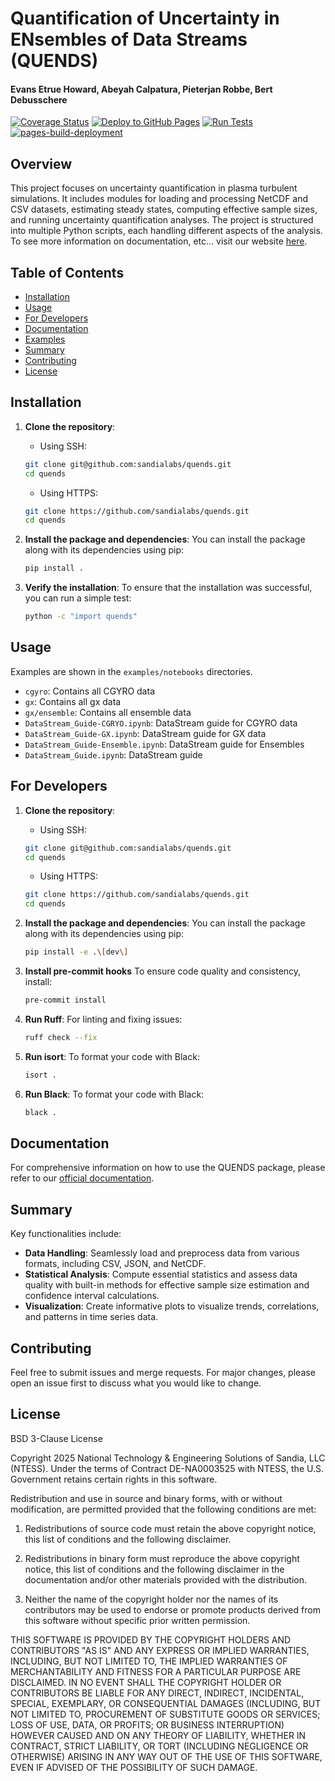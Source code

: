 # Quantification of Uncertainty in ENsembles of Data Streams (QUENDS)

#### Evans Etrue Howard, Abeyah Calpatura, Pieterjan Robbe, Bert Debusschere

[![Coverage Status](https://coveralls.io/repos/github/sandialabs/quends/badge.svg?branch=main)](https://coveralls.io/github/sandialabs/quends?branch=main)
[![Deploy to GitHub Pages](https://github.com/sandialabs/quends/actions/workflows/deployment.yml/badge.svg)](https://github.com/sandialabs/quends/actions/workflows/deployment.yml)
[![Run Tests](https://github.com/sandialabs/quends/actions/workflows/python-tests.yml/badge.svg)](https://github.com/sandialabs/quends/actions/workflows/python-tests.yml)
[![pages-build-deployment](https://github.com/sandialabs/quends/actions/workflows/pages/pages-build-deployment/badge.svg)](https://github.com/sandialabs/quends/actions/workflows/pages/pages-build-deployment)

## Overview
This project focuses on uncertainty quantification in plasma turbulent simulations. It includes modules for loading and processing NetCDF and CSV datasets, estimating steady states, computing effective sample sizes, and running uncertainty quantification analyses. The project is structured into multiple Python scripts, each handling different aspects of the analysis. To see more information on documentation, etc... visit our website [here](https://sandialabs.github.io/quends/).

## Table of Contents

- [Installation](#installation)
- [Usage](#usage)
- [For Developers](#for-developers)
- [Documentation](#documentation)
- [Examples](#examples)
- [Summary](#summary)
- [Contributing](#contributing)
- [License](#license)

## Installation

1. **Clone the repository**:
    - Using SSH:
    ```bash
    git clone git@github.com:sandialabs/quends.git
    cd quends
    ```
    - Using HTTPS:
    ```bash
    git clone https://github.com/sandialabs/quends.git
    cd quends
    ```

2. **Install the package and dependencies**:
    You can install the package along with its dependencies using pip:
    ```bash
    pip install .
    ```

3. **Verify the installation**:
    To ensure that the installation was successful, you can run a simple test:
    ```bash
    python -c "import quends"
    ```


## Usage

Examples are shown in the `examples/notebooks` directories.
- `cgyro`: Contains all CGYRO data
- `gx`: Contains all gx data
- `gx/ensemble`: Contains all ensemble data
- `DataStream_Guide-CGRYO.ipynb`: DataStream guide for CGYRO data
- `DataStream_Guide-GX.ipynb`: DataStream guide for GX data
- `DataStream_Guide-Ensemble.ipynb`: DataStream guide for Ensembles
- `DataStream_Guide.ipynb`: DataStream guide

## For Developers

1. **Clone the repository**:
    - Using SSH:
    ```bash
    git clone git@github.com:sandialabs/quends.git
    cd quends
    ```
    - Using HTTPS:
    ```bash
    git clone https://github.com/sandialabs/quends.git
    cd quends
    ```

2. **Install the package and dependencies**:
    You can install the package along with its dependencies using pip:
    ```bash
    pip install -e .\[dev\]
    ```

3. **Install pre-commit hooks**
    To ensure code quality and consistency, install:
    ```bash
    pre-commit install
    ```

4. **Run Ruff**:
    For linting and fixing issues:
    ```bash
    ruff check --fix
    ```

5. **Run isort**:
    To format your code with Black:
    ```bash
    isort .
    ```

6. **Run Black**:
    To format your code with Black:
    ```bash
    black .
    ```

## Documentation
For comprehensive information on how to use the QUENDS package, please refer to our [official documentation](https://sandialabs.github.io/quends/autoapi/quends/index.html). 

## Summary
Key functionalities include:
- **Data Handling**: Seamlessly load and preprocess data from various formats, including CSV, JSON, and NetCDF.
- **Statistical Analysis**: Compute essential statistics and assess data quality with built-in methods for effective sample size estimation and confidence interval calculations.
- **Visualization**: Create informative plots to visualize trends, correlations, and patterns in time series data.

## Contributing
Feel free to submit issues and merge requests. For major changes, please open an issue first to discuss what you would like to change.

## License
BSD 3-Clause License

Copyright 2025 National Technology & Engineering Solutions of Sandia, LLC (NTESS).
Under the terms of Contract DE-NA0003525 with NTESS, the U.S. Government retains
certain rights in this software.

Redistribution and use in source and binary forms, with or without
modification, are permitted provided that the following conditions are met:

1. Redistributions of source code must retain the above copyright notice, this
   list of conditions and the following disclaimer.

2. Redistributions in binary form must reproduce the above copyright notice,
   this list of conditions and the following disclaimer in the documentation
   and/or other materials provided with the distribution.

3. Neither the name of the copyright holder nor the names of its
   contributors may be used to endorse or promote products derived from
   this software without specific prior written permission.

THIS SOFTWARE IS PROVIDED BY THE COPYRIGHT HOLDERS AND CONTRIBUTORS "AS IS"
AND ANY EXPRESS OR IMPLIED WARRANTIES, INCLUDING, BUT NOT LIMITED TO, THE
IMPLIED WARRANTIES OF MERCHANTABILITY AND FITNESS FOR A PARTICULAR PURPOSE ARE
DISCLAIMED. IN NO EVENT SHALL THE COPYRIGHT HOLDER OR CONTRIBUTORS BE LIABLE
FOR ANY DIRECT, INDIRECT, INCIDENTAL, SPECIAL, EXEMPLARY, OR CONSEQUENTIAL
DAMAGES (INCLUDING, BUT NOT LIMITED TO, PROCUREMENT OF SUBSTITUTE GOODS OR
SERVICES; LOSS OF USE, DATA, OR PROFITS; OR BUSINESS INTERRUPTION) HOWEVER
CAUSED AND ON ANY THEORY OF LIABILITY, WHETHER IN CONTRACT, STRICT LIABILITY,
OR TORT (INCLUDING NEGLIGENCE OR OTHERWISE) ARISING IN ANY WAY OUT OF THE USE
OF THIS SOFTWARE, EVEN IF ADVISED OF THE POSSIBILITY OF SUCH DAMAGE.


